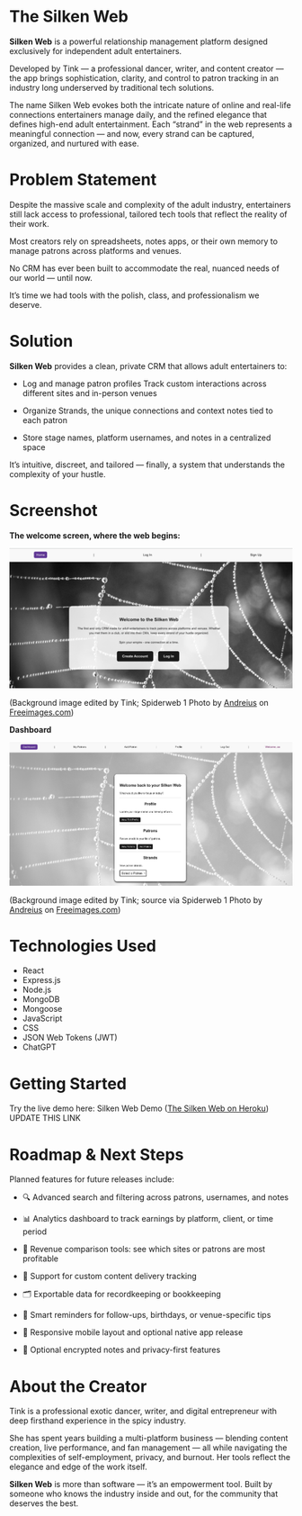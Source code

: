 # The Silken Web

**Silken Web** is a powerful relationship management platform designed exclusively for independent adult entertainers.

Developed by Tink — a professional dancer, writer, and content creator — the app brings sophistication, clarity, and control to patron tracking in an industry long underserved by traditional tech solutions.

The name Silken Web evokes both the intricate nature of online and real-life connections entertainers manage daily, and the refined elegance that defines high-end adult entertainment. Each “strand” in the web represents a meaningful connection — and now, every strand can be captured, organized, and nurtured with ease.

# Problem Statement

Despite the massive scale and complexity of the adult industry, entertainers still lack access to professional, tailored tech tools that reflect the reality of their work. 

Most creators rely on spreadsheets, notes apps, or their own memory to manage patrons across platforms and venues.

No CRM has ever been built to accommodate the real, nuanced needs of our world — until now.

It’s time we had tools with the polish, class, and professionalism we deserve.

# Solution

**Silken Web** provides a clean, private CRM that allows adult entertainers to:

- Log and manage patron profiles
Track custom interactions across different sites and in-person venues

- Organize Strands, the unique connections and context notes tied to each patron

- Store stage names, platform usernames, and notes in a centralized space

It’s intuitive, discreet, and tailored — finally, a system that understands the complexity of your hustle.

# Screenshot

**The welcome screen, where the web begins:**

![Welcome Page](/frontend/public/images/WelcomePage.png)

(Background image edited by Tink; Spiderweb 1 Photo by <a href="/photographer/andreius-42792">Andreius</a> on <a href="/">Freeimages.com</a>)

**Dashboard**

![Dashboard](/frontend/public/images/Dashboard.png)

(Background image edited by Tink; source via Spiderweb 1 Photo by <a href="/photographer/andreius-42792">Andreius</a> on <a href="/">Freeimages.com</a>)

# Technologies Used

- React
- Express.js
- Node.js
- MongoDB
- Mongoose
- JavaScript
- CSS
- JSON Web Tokens (JWT)
- ChatGPT 

# Getting Started

Try the live demo here: Silken Web Demo ([The Silken Web on Heroku](https://velvetbook-ab9c6fcfe5d4.herokuapp.com/)) UPDATE THIS LINK

# Roadmap & Next Steps

Planned features for future releases include:

- 🔍 Advanced search and filtering across patrons, usernames, and notes

- 📊 Analytics dashboard to track earnings by platform, client, or time period

- 🔗 Revenue comparison tools: see which sites or patrons are most profitable

- 🧩 Support for custom content delivery tracking

- 🗂 Exportable data for recordkeeping or bookkeeping

- 🧠 Smart reminders for follow-ups, birthdays, or venue-specific tips

- 📱 Responsive mobile layout and optional native app release

- 🔐 Optional encrypted notes and privacy-first features

# About the Creator

Tink is a professional exotic dancer, writer, and digital entrepreneur with deep firsthand experience in the spicy industry.

She has spent years building a multi-platform business — blending content creation, live performance, and fan management — all while navigating the complexities of self-employment, privacy, and burnout. Her tools reflect the elegance and edge of the work itself.

**Silken Web** is more than software — it’s an empowerment tool. Built by someone who knows the industry inside and out, for the community that deserves the best.